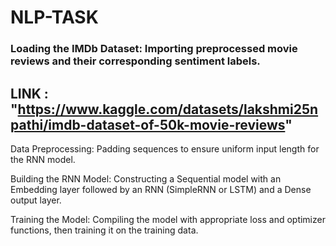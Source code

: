 # NLP-TASK

### Loading the IMDb Dataset: Importing preprocessed movie reviews and their corresponding sentiment labels.
##  LINK : "https://www.kaggle.com/datasets/lakshmi25npathi/imdb-dataset-of-50k-movie-reviews"

Data Preprocessing: Padding sequences to ensure uniform input length for the RNN model.

Building the RNN Model: Constructing a Sequential model with an Embedding layer followed by an RNN (SimpleRNN or LSTM) and a Dense output layer.

Training the Model: Compiling the model with appropriate loss and optimizer functions, then training it on the training data.
